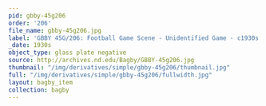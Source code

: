 ```yaml
---
pid: gbby-45g206
order: '206'
file_name: gbby-45g206.jpg
label: 'GBBY 45G/206: Football Game Scene - Unidentified Game - c1930s'
_date: 1930s
object_type: glass plate negative
source: http://archives.nd.edu/Bagby/GBBY-45g206.jpg
thumbnail: "/img/derivatives/simple/gbby-45g206/thumbnail.jpg"
full: "/img/derivatives/simple/gbby-45g206/fullwidth.jpg"
layout: bagby_item
collection: bagby
---
```

